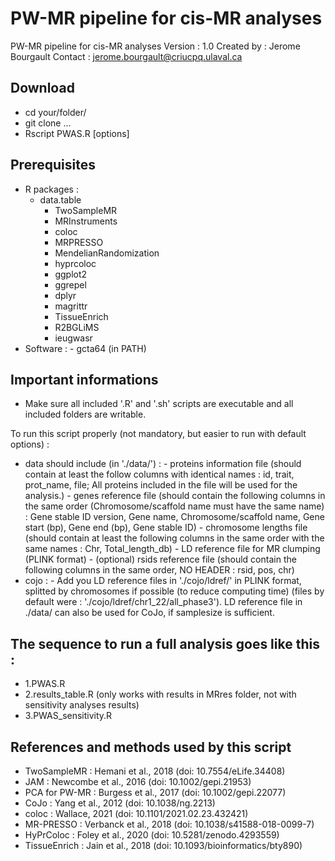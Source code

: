 # PW-MR pipeline for cis-MR analyses

PW-MR pipeline for cis-MR analyses
Version : 1.0
Created by : Jerome Bourgault
Contact : jerome.bourgault@criucpq.ulaval.ca

## Download
- cd your/folder/
- git clone ...
- Rscript PWAS.R [options]

## Prerequisites
- R packages :
    - data.table
        - TwoSampleMR
        - MRInstruments
        - coloc
        - MRPRESSO
        - MendelianRandomization
        - hyprcoloc
        - ggplot2
        - ggrepel
        - dplyr
        - magrittr
        - TissueEnrich
        - R2BGLiMS
        - ieugwasr
- Software :
        - gcta64 (in PATH)

## Important informations
- Make sure all included '.R' and '.sh' scripts are executable and all included folders are writable.

To run this script properly (not mandatory, but easier to run with default options) :
- data should include (in './data/') :
        - proteins information file (should contain at least the follow columns with identical names : id, trait, prot_name, file; All proteins included in the file will be used for the analysis.)
        - genes reference file (should contain the following columns in the same order (Chromosome/scaffold name must have the same name) : Gene stable ID version, Gene name, Chromosome/scaffold name, Gene start (bp), Gene end (bp), Gene stable ID)
        - chromosome lengths file (should contain at least the following columns in the same order with the same names : Chr, Total_length_db)
        - LD reference file for MR clumping (PLINK format)
        - (optional) rsids reference file (should contain the following columns in the same order, NO HEADER : rsid, pos, chr)
- cojo :
        - Add you LD reference files in './cojo/ldref/' in PLINK format, splitted by chromosomes if possible (to reduce computing time)
          (files by default were : './cojo/ldref/chr1_22/all_phase3').
          LD reference file in ./data/ can also be used for CoJo, if samplesize is sufficient.

## The sequence to run a full analysis goes like this :
- 1.PWAS.R
- 2.results_table.R (only works with results in MRres folder, not with sensitivity analyses results)
- 3.PWAS_sensitivity.R

## References and methods used by this script
- TwoSampleMR : Hemani et al., 2018 (doi: 10.7554/eLife.34408)
- JAM : Newcombe et al., 2016 (doi: 10.1002/gepi.21953)
- PCA for PW-MR : Burgess et al., 2017 (doi: 10.1002/gepi.22077)
- CoJo : Yang et al., 2012 (doi: 10.1038/ng.2213)
- coloc : Wallace, 2021 (doi: 10.1101/2021.02.23.432421)
- MR-PRESSO : Verbanck et al., 2018 (doi: 10.1038/s41588-018-0099-7)
- HyPrColoc : Foley et al., 2020 (doi: 10.5281/zenodo.4293559)
- TissueEnrich : Jain et al., 2018 (doi: 10.1093/bioinformatics/bty890)
